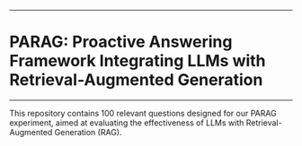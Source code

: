 ---
# PARAG: Proactive Answering Framework Integrating LLMs with Retrieval-Augmented Generation
----

This repository contains 100 relevant questions designed for our PARAG experiment, aimed at evaluating the effectiveness of LLMs with Retrieval-Augmented Generation (RAG).
